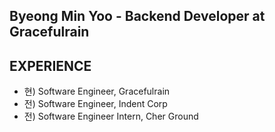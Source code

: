 ## Byeong Min Yoo - Backend Developer at Gracefulrain

## EXPERIENCE
- 현) Software Engineer, Gracefulrain
- 전) Software Engineer, Indent Corp
- 전) Software Engineer Intern, Cher Ground
